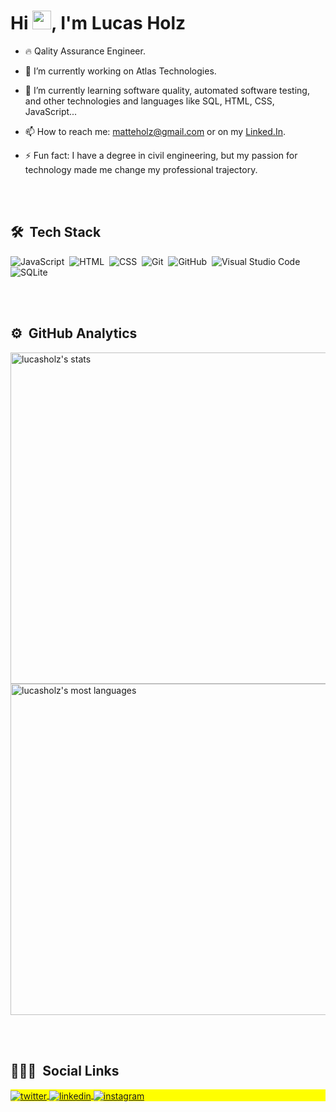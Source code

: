 <h1 align="left">Hi <img src="https://raw.githubusercontent.com/kaueMarques/kaueMarques/master/hi.gif" width="30px">, I'm Lucas Holz</h1>

- 🔥 Qality Assurance Engineer.

- 🔭 I’m currently working on Atlas Technologies.

- 🌱 I’m currently learning software quality, automated software testing, and other technologies and languages like SQL, HTML, CSS, JavaScript...

- 📫 How to reach me: matteholz@gmail.com or on my [Linked.In](https://www.linkedin.com/in/lucasholz/).

- ⚡ Fun fact: I have a degree in civil engineering, but my passion for technology made me change my professional trajectory.

<br><br>

## 🛠 &nbsp;Tech Stack

![JavaScript](https://img.shields.io/badge/-JavaScript-05122A?style=flat&logo=javascript)&nbsp;
![HTML](https://img.shields.io/badge/-HTML-05122A?style=flat&logo=HTML5)&nbsp;
![CSS](https://img.shields.io/badge/-CSS-05122A?style=flat&logo=CSS3&logoColor=1572B6)&nbsp;
![Git](https://img.shields.io/badge/-Git-05122A?style=flat&logo=git)&nbsp;
![GitHub](https://img.shields.io/badge/-GitHub-05122A?style=flat&logo=github)&nbsp;
![Visual Studio Code](https://img.shields.io/badge/-Visual%20Studio%20Code-05122A?style=flat&logo=visual-studio-code&logoColor=007ACC)&nbsp;
![SQLite](https://img.shields.io/badge/-SQLite-05122A?style=flat&logo=sqlite)&nbsp;

<br><br>

## ⚙️ &nbsp;GitHub Analytics

<p align="left">
<img width="530em" src="https://github-readme-stats.vercel.app/api?username=lucasholz&show_icons=true&theme=vision-friendly-dark" alt="lucasholz's stats"/>
<img width="530em" src="https://github-readme-stats.vercel.app/api/top-langs/?username=lucasholz&layout=compact&theme=vision-friendly-dark" alt="lucasholz's most languages"/>
</p>

<br><br>

## 👨🏽‍🦲 &nbsp;Social Links

<p align="left" style="background:yellow">
<a href="https://twitter.com/lucasholz" target="_blank">
  <img align="center" src="https://img.shields.io/badge/-lucasholz-05122A?style=flat&logo=twitter" alt="twitter"/>  
</a>
<a href="https://linkedin.com/in/lucasholz" target="_blank">
  <img align="center" src="https://img.shields.io/badge/-lucasholz-05122A?style=flat&logo=linkedin" alt="linkedin"/>
</a>
<a href="https://instagram.com/lucasholz_" target="_blank">
 <img align="center" src="https://img.shields.io/badge/-lucasholz_-05122A?style=flat&logo=instagram" alt="instagram"/>
</a>
</p>


<!--
**maykbrito/maykbrito** is a ✨ _special_ ✨ repository because its `README.md` (this file) appears on your GitHub profile.

Here are some ideas to get you started:

- 🔭 I’m currently working on ...
- 🌱 I’m currently learning ...
- 👯 I’m looking to collaborate on ...
- 🤔 I’m looking for help with ...
- 💬 Ask me about ...
- 📫 How to reach me: ...
- 😄 Pronouns: ...
- ⚡ Fun fact: ...
-->
